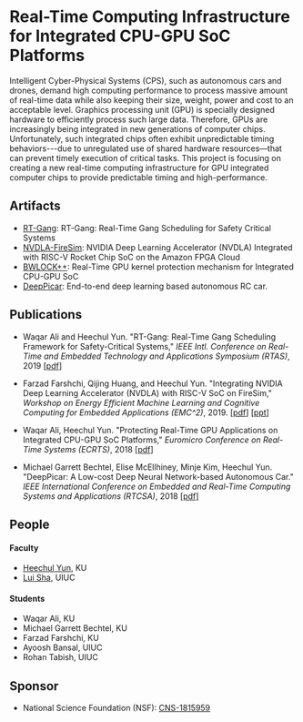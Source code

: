 # Real-Time Computing Infrastructure for Integrated CPU-GPU SoC Platforms

Intelligent Cyber-Physical Systems (CPS), such as autonomous cars and drones, demand high computing performance to process massive amount of real-time data while also keeping their size, weight, power and cost to an acceptable level. Graphics processing unit (GPU) is specially designed hardware to efficiently process such large data. Therefore, GPUs are increasingly being integrated in new generations of computer chips. Unfortunately, such integrated chips often exhibit unpredictable timing behaviors---due to unregulated use of shared hardware resources—that can prevent timely execution of critical tasks. This project is focusing on creating a new real-time computing infrastructure for GPU integrated computer chips to provide predictable timing and high-performance. 

## Artifacts

* [RT-Gang](https://github.com/CSL-KU/RT-Gang): RT-Gang: Real-Time Gang Scheduling for Safety Critical Systems
* [NVDLA-FireSim](https://github.com/CSL-KU/firesim-nvdla): NVIDIA Deep Learning Accelerator (NVDLA) Integrated with RISC-V Rocket Chip SoC on the Amazon FPGA Cloud
* [BWLOCK++](https://github.com/wali-ku/BWLOCK-GPU): Real-Time GPU kernel protection mechanism for Integrated CPU-GPU SoC
* [DeepPicar](https://github.com/mbechtel2/DeepPicar-v2): End-to-end deep learning based autonomous RC car.

## Publications

* Waqar Ali and Heechul Yun. "RT-Gang: Real-Time Gang Scheduling Framework for Safety-Critical Systems," _IEEE Intl. Conference on Real-Time and Embedded Technology and Applications Symposium (RTAS)_, 2019 [[pdf](http://www.ittc.ku.edu/~heechul/papers/rtgang-rtas2019-camera.pdf)]

* Farzad Farshchi, Qijing Huang, and Heechul Yun. "Integrating NVIDIA Deep Learning Accelerator (NVDLA) with RISC-V SoC on FireSim," _Workshop on Energy Efficient Machine Learning and Cognitive Computing for Embedded Applications (EMC^2)_, 2019. [[pdf](http://www.ittc.ku.edu/~heechul/papers/nvdla-emc2019-camera.pdf)] [[ppt](http://www.ittc.ku.edu/~heechul/papers/nvdla-emc2019-slides.pdf)]

* Waqar Ali, Heechul Yun. "Protecting Real-Time GPU Applications on Integrated CPU-GPU SoC Platforms," _Euromicro Conference on Real-Time Systems (ECRTS)_, 2018 [[pdf](http://drops.dagstuhl.de/opus/volltexte/2018/8983/pdf/LIPIcs-ECRTS-2018-19.pdf)] 

* Michael Garrett Bechtel, Elise McEllhiney, Minje Kim, Heechul Yun. "DeepPicar: A Low-cost Deep Neural Network-based Autonomous Car." _IEEE International Conference on Embedded and Real-Time Computing Systems and Applications (RTCSA)_, 2018 [[pdf]](https://arxiv.org/pdf/1712.08644.pdf) 


## People

#### Faculty 
  * [Heechul Yun](https://ittc.ku.edu/~heechul), KU
  * [Lui Sha](http://publish.illinois.edu/cpsintegrationlab/people/lui-sha/), UIUC

#### Students
  * Waqar Ali, KU
  * Michael Garrett Bechtel, KU
  * Farzad Farshchi, KU
  * Ayoosh Bansal, UIUC
  * Rohan Tabish, UIUC
  
## Sponsor

* National Science Foundation (NSF): [CNS-1815959](https://nsf.gov/awardsearch/showAward?AWD_ID=1815959&HistoricalAwards=false)
